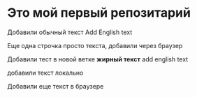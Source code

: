 # Это мой первый репозитарий

Добавили обычный текст Add English text

Еще одна строчка просто текста, добавили через браузер

Добавили тест в новой ветке **жирный текст** add english text


добавили текст локально

Добавили еще текст в браузере

